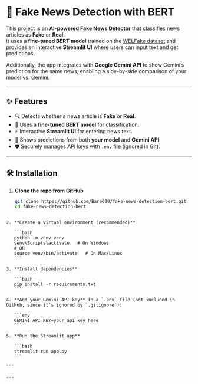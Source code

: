 # 📰 Fake News Detection with BERT  

This project is an **AI-powered Fake News Detector** that classifies news articles as **Fake** or **Real**.  
It uses a **fine-tuned BERT model** trained on the [WELFake dataset](https://www.kaggle.com/datasets/saurabhshahane/fake-news-classification) and provides an interactive **Streamlit UI** where users can input text and get predictions.  

Additionally, the app integrates with **Google Gemini API** to show Gemini’s prediction for the same news, enabling a side-by-side comparison of your model vs. Gemini.  

---

## ✨ Features
- 🔍 Detects whether a news article is **Fake** or **Real**.  
- 🤖 Uses a **fine-tuned BERT model** for classification.  
- ⚡ Interactive **Streamlit UI** for entering news text.  
- 🔄 Shows predictions from both **your model** and **Gemini API**.  
- 🛡️ Securely manages API keys with `.env` file (ignored in Git).  

---


## 🛠 Installation

1. **Clone the repo from GitHub**  
   ```bash
   git clone https://github.com/Bare009/fake-news-detection-bert.git
   cd fake-news-detection-bert
````

2. **Create a virtual environment (recommended)**

   ```bash
   python -m venv venv
   venv\Scripts\activate   # On Windows
   # OR
   source venv/bin/activate   # On Mac/Linux
   ```

3. **Install dependencies**

   ```bash
   pip install -r requirements.txt
   ```

4. **Add your Gemini API key** in a `.env` file (not included in GitHub, since it’s ignored by `.gitignore`):

   ```env
   GEMINI_API_KEY=your_api_key_here
   ```

5. **Run the Streamlit app**

   ```bash
   streamlit run app.py
   ```

```

---


